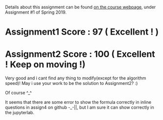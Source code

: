 Details about this assignment can be found [on the course webpage](http://cs231n.github.io/), under Assignment #1 of Spring 2019.


# Assignment1 Score : 97 ( Excellent ! ) 


# Assignment2 Score : 100 ( Excellent ! Keep on moving !) 

Very good and i cant find any thing to modify(except for the algorithm speed)! May i use your work to be the solution to Assignment2? :)

Of course ^_^

It seems that there are some error to show the formula correctly in inline questions in assign4 on github -_-||, but I am sure it can show correctly in the jupyterlab.
